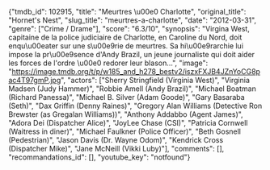 {"tmdb_id": 102915, "title": "Meurtres \u00e0 Charlotte", "original_title": "Hornet's Nest", "slug_title": "meurtres-a-charlotte", "date": "2012-03-31", "genre": ["Crime / Drame"], "score": "6.3/10", "synopsis": "Virgina West, capitaine de la police judiciaire de Charlotte, en Caroline du Nord, doit enqu\u00eater sur une s\u00e9rie de meurtres. Sa hi\u00e9rarchie lui impose la pr\u00e9sence d'Andy Brazil, un jeune journaliste qui doit aider les forces de l'ordre \u00e0 redorer leur blason...", "image": "https://image.tmdb.org/t/p/w185_and_h278_bestv2/iszxFXJB4JZnYoCG8pac4T97gmP.jpg", "actors": ["Sherry Stringfield (Virginia West)", "Virginia Madsen (Judy Hammer)", "Robbie Amell (Andy Brazil)", "Michael Boatman (Richard Panessa)", "Michael B. Silver (Adam Goode)", "Gary Basaraba (Seth)", "Dax Griffin (Denny Raines)", "Gregory Alan Williams (Detective Ron Brewster (as Gregalan Williams))", "Anthony Addabbo (Agent James)", "Adora Dei (Dispatcher Alice)", "JoyLee Chase (CSI)", "Patricia Cornwell (Waitress in diner)", "Michael Faulkner (Police Officer)", "Beth Gosnell (Pedestrian)", "Jason Davis (Dr. Wayne Odom)", "Kendrick Cross (Dispatcher Mike)", "Jane McNeill (Vikki Luby)"], "comments": [], "recommandations_id": [], "youtube_key": "notfound"}